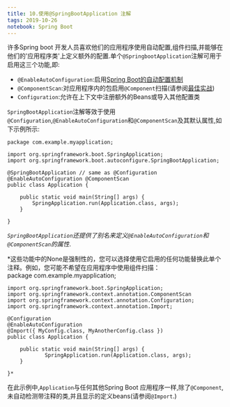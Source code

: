 ```yaml
---
title: 10.使用@SpringBootApplication 注解
tags: 2019-10-26
notebook: Spring Boot
---
```


许多Spring boot 开发人员喜欢他们的应用程序使用自动配置,组件扫描,并能够在他们的'应用程序类'上定义额外的配置.单个`@SpringbootApplication`注解可用于启用这三个功能,即:

* `@EnableAutoConfiguration`:启用[Spring Boot的自动配置机制][1]
* `@ComponentScan`:对应用程序内的包启用`@Component`扫描(请参阅[最佳实战][2])
* `Configuration`:允许在上下文中注册额外的Beans或导入其他配置类

`SpringBootApplication`注解等效于使用`@Configuration`,`@EnableAutoConfiguration`和`@ComponentScan`及其默认属性,如下示例所示:

    package com.example.myapplication;

    import org.springframework.boot.SpringApplication;
    import org.springframework.boot.autoconfigure.SpringBootApplication;

    @SpringBootApplication // same as @Configuration @EnableAutoConfiguration @ComponentScan
    public class Application {

        public static void main(String[] args) {
            SpringApplication.run(Application.class, args);
        }

    }

*`SpringBootApplication`还提供了别名来定义`@EnableAutoConfiguration`和`@ComponentScan`的属性*.

*这些功能中的None是强制性的，您可以选择使用它启用的任何功能替换此单个注释。例如，您可能不希望在应用程序中使用组件扫描：\
    package com.example.myapplication;

    import org.springframework.boot.SpringApplication;
    import org.springframework.context.annotation.ComponentScan
    import org.springframework.context.annotation.Configuration;
    import org.springframework.context.annotation.Import;

    @Configuration
    @EnableAutoConfiguration
    @Import({ MyConfig.class, MyAnotherConfig.class })
    public class Application {

        public static void main(String[] args) {
                SpringApplication.run(Application.class, args);
        }

    }*

在此示例中,`Application`与任何其他Spring Boot 应用程序一样,除了`@Component`,未自动检测带注释的类,并且显示的定义beans(请参阅`@Import`.)

[1]:https://www.springcloud.cc/spring-boot.html#using-boot-auto-configuration
[2]:https://www.springcloud.cc/spring-boot.html#using-boot-structuring-your-code